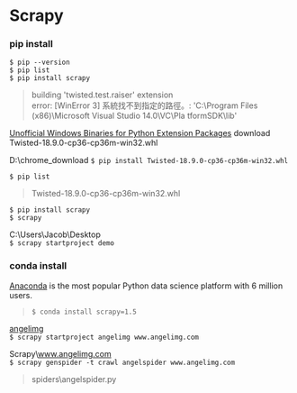 # Scrapy

### pip install

`$ pip --version`  
`$ pip list`  
`$ pip install scrapy`  

> building 'twisted.test.raiser' extension  
>  error: [WinError 3] 系統找不到指定的路徑。: 'C:\\Program Files (x86)\\Microsoft Visual Studio 14.0\\VC\\Pla
tformSDK\\lib' 

[Unofficial Windows Binaries for Python Extension Packages](https://www.lfd.uci.edu/~gohlke/pythonlibs/)
download Twisted-18.9.0-cp36-cp36m-win32.whl


D:\chrome_download
`$ pip install Twisted-18.9.0-cp36-cp36m-win32.whl`  


`$ pip list`   
> Twisted-18.9.0-cp36-cp36m-win32.whl  

`$ pip install scrapy`   
`$ scrapy`  

C:\Users\Jacob\Desktop  
`$ scrapy startproject demo`  


### conda install
[Anaconda](https://www.anaconda.com/) is the most popular Python data science platform with 6 million users.
> `$ conda install scrapy=1.5`    


[angelimg](http://www.angelimg.com/)  
`$ scrapy startproject angelimg www.angelimg.com`

Scrapy\www.angelimg.com  
`$ scrapy genspider -t crawl angelspider www.angelimg.com`  
> spiders\angelspider.py